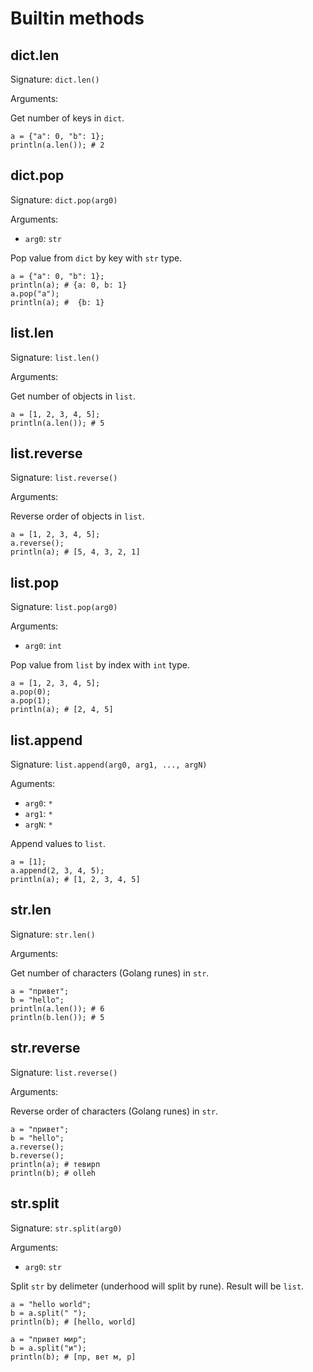 # Builtin methods

## dict.len

Signature: `dict.len()`

Arguments: <none>

Get number of keys in `dict`.
```
a = {"a": 0, "b": 1};
println(a.len()); # 2
```

## dict.pop

Signature: `dict.pop(arg0)`

Arguments:
- `arg0`: `str`

Pop value from `dict` by key with `str` type.
```
a = {"a": 0, "b": 1};
println(a); # {a: 0, b: 1}
a.pop("a");
println(a); #  {b: 1}
```

## list.len

Signature: `list.len()`

Arguments: <none>

Get number of objects in `list`.
```
a = [1, 2, 3, 4, 5];
println(a.len()); # 5
```

## list.reverse

Signature: `list.reverse()`

Arguments: <none>

Reverse order of objects in `list`.
```
a = [1, 2, 3, 4, 5];
a.reverse();
println(a); # [5, 4, 3, 2, 1]
```

## list.pop

Signature: `list.pop(arg0)`

Arguments:
- `arg0`: `int`

Pop value from `list` by index with `int` type.
```
a = [1, 2, 3, 4, 5];
a.pop(0);
a.pop(1);
println(a); # [2, 4, 5]
```

## list.append

Signature: `list.append(arg0, arg1, ..., argN)`

Aguments:
- `arg0`: `*`
- `arg1`: `*`
- `argN`: `*`

Append values to `list`.
```
a = [1];
a.append(2, 3, 4, 5);
println(a); # [1, 2, 3, 4, 5]
```

## str.len

Signature: `str.len()`

Arguments: <none>

Get number of characters (Golang runes) in `str`.
```
a = "привет";
b = "hello";
println(a.len()); # 6
println(b.len()); # 5
```

## str.reverse

Signature: `list.reverse()`

Arguments: <none>

Reverse order of characters (Golang runes) in `str`.
```
a = "привет";
b = "hello";
a.reverse();
b.reverse();
println(a); # тевирп
println(b); # olleh
```

## str.split

Signature: `str.split(arg0)`

Arguments:
- `arg0`: `str`

Split `str` by delimeter (underhood will split by rune). Result will be `list`.
```
a = "hello world";
b = a.split(" ");
println(b); # [hello, world]

a = "привет мир";
b = a.split("и");
println(b); # [пр, вет м, р]
```